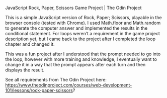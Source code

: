 JavaScript Rock, Paper, Scissors Game Project | The Odin Project 

This is a simple JavaScript version of Rock, Paper; Scissors, playable in the browser console (tested with Chrome).
I used Math.floor and Math.random to generate the computer answer and implemented the results in the conditional statement. For loops weren’t a requirement in the game project description yet, but I came back to the project after I completed the loop chapter and changed it. 

This was a fun project after I understood that the prompt needed to go into the loop, however with more training and knowledge, I eventually want to change it in a way that the prompt appears after each turn and then displays the result.

See all requirements from The Odin Project here: 
https://www.theodinproject.com/courses/web-development-101/lessons/rock-paper-scissors?
